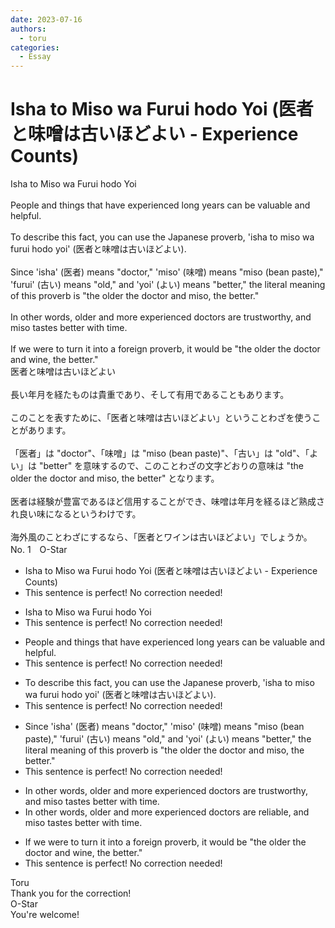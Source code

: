 ```yaml
---
date: 2023-07-16
authors:
  - toru
categories:
  - Essay
---
```


<h1 id="subject_show">Isha to Miso wa Furui hodo Yoi (医者と味噌は古いほどよい - Experience Counts)</h1>
<div class="date" hidden>Jul 16, 2023 08:36</div>
<div id="post"><div id="body_show_ori">
Isha to Miso wa Furui hodo Yoi<br/><br/>People and things that have experienced long years can be valuable and helpful.<br/><br/>To describe this fact, you can use the Japanese proverb, 'isha to miso wa furui hodo yoi' (医者と味噌は古いほどよい).<br/><br/>Since 'isha' (医者) means "doctor," 'miso' (味噌) means "miso (bean paste)," 'furui' (古い) means "old," and 'yoi' (よい) means "better," the literal meaning of this proverb is "the older the doctor and miso, the better."<br/><br/>In other words, older and more experienced doctors are trustworthy, and miso tastes better with time.<br/><br/>If we were to turn it into a foreign proverb, it would be "the older the doctor and wine, the better."
</div></div>

<!-- more -->

<div id="post_ja"><div id="body_show_mo">
医者と味噌は古いほどよい<br/><br/>長い年月を経たものは貴重であり、そして有用であることもあります。<br/><br/>このことを表すために、「医者と味噌は古いほどよい」ということわざを使うことがあります。<br/><br/>「医者」は "doctor"、「味噌」は "miso (bean paste)"、「古い」は "old"、「よい」は "better" を意味するので、このことわざの文字どおりの意味は "the older the doctor and miso, the better" となります。<br/><br/>医者は経験が豊富であるほど信用することができ、味噌は年月を経るほど熟成され良い味になるというわけです。<br/><br/>海外風のことわざにするなら、「医者とワインは古いほどよい」でしょうか。
</div></div>
<div id="block"><div class="first_name"> No. 1　<span class="just_name">O-Star</span></div><div id="block2">
<ul class="correction_field">
<li class="incorrect">Isha to Miso wa Furui hodo Yoi (医者と味噌は古いほどよい - Experience Counts)</li>
<li class="corrected perfect">This sentence is perfect! No correction needed!</li>
</ul>
<ul class="correction_field">
<li class="incorrect">Isha to Miso wa Furui hodo Yoi</li>
<li class="corrected perfect">This sentence is perfect! No correction needed!</li>
</ul>
<ul class="correction_field">
<li class="incorrect">People and things that have experienced long years can be valuable and helpful.</li>
<li class="corrected perfect">This sentence is perfect! No correction needed!</li>
</ul>
<ul class="correction_field">
<li class="incorrect">To describe this fact, you can use the Japanese proverb, 'isha to miso wa furui hodo yoi' (医者と味噌は古いほどよい).</li>
<li class="corrected perfect">This sentence is perfect! No correction needed!</li>
</ul>
<ul class="correction_field">
<li class="incorrect">Since 'isha' (医者) means "doctor," 'miso' (味噌) means "miso (bean paste)," 'furui' (古い) means "old," and 'yoi' (よい) means "better," the literal meaning of this proverb is "the older the doctor and miso, the better."</li>
<li class="corrected perfect">This sentence is perfect! No correction needed!</li>
</ul>
<ul class="correction_field">
<li class="incorrect">In other words, older and more experienced doctors are trustworthy, and miso tastes better with time.</li>
<li class="corrected correct">
In other words, older and more experienced doctors are <span class="f_bold">reliable</span>, and miso tastes better with time.
</li>
</ul>
<ul class="correction_field">
<li class="incorrect">If we were to turn it into a foreign proverb, it would be "the older the doctor and wine, the better."</li>
<li class="corrected perfect">This sentence is perfect! No correction needed!</li>
</ul>
</div><div class="name"><span class="just_name">Toru</span><br>
Thank you for the correction!
</div>
<div class="name"><span class="just_name">O-Star</span><br>
You're welcome!
</div>
</div>
